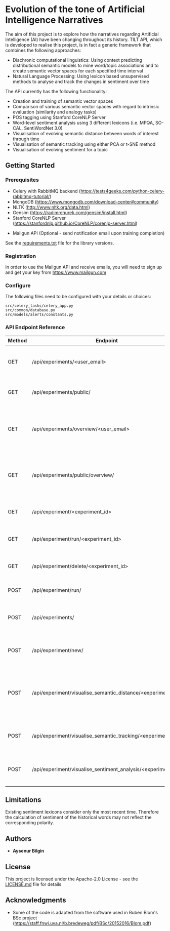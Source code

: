 # Evolution of the tone of Artificial Intelligence Narratives

The aim of this project is to explore how the narratives regarding Artificial Intelligence (AI) have been changing throughout its history.
TILT API, which is developed to realise this project, is in fact a generic framework that combines the following approaches:
- Diachronic computational linguistics: Using context predicting distributional semantic models to mine word/topic associations and to create semantic vector spaces for each specified time interval
- Natural Language Processing: Using lexicon based unsupervised methods to analyse and track the changes in sentiment over time

The API currently has the following functionality:
- Creation and training of semantic vector spaces
- Comparison of various semantic vector spaces with regard to intrinsic evaluation (similarity and analogy tasks)
- POS tagging using Stanford CoreNLP Server
- Word-level sentiment analysis using 3 different lexicons (i.e. MPQA, SO-CAL, SentiWordNet 3.0)
- Visualisation of evolving semantic distance between words of interest through time
- Visualisation of semantic tracking using either PCA or t-SNE method
- Visualisation of evolving sentiment for a topic

## Getting Started

### Prerequisites

* Celery with RabbitMQ backend (https://tests4geeks.com/python-celery-rabbitmq-tutorial/)
* MongoDB (https://www.mongodb.com/download-center#community)
* NLTK (http://www.nltk.org/data.html)
* Gensim (https://radimrehurek.com/gensim/install.html)
* Stanford CoreNLP Server (https://stanfordnlp.github.io/CoreNLP/corenlp-server.html)
+ Mailgun API (Optional - send notification email upon training completion)

See the [requirements.txt](requirements.txt) file for the library versions.

### Registration
In order to use the Mailgun API and receive emails, you will need to sign up and get your key from https://www.mailgun.com

### Configure

The following files need to be configured with your details or choices:

```
src/celery_tasks/celery_app.py
src/common/database.py
src/models/alerts/constants.py
```

### API Endpoint Reference

| Method | Endpoint | Usage | Returns | Example Request Body (JSON) |
| --- | --- |  --- |  --- | --- |
| GET | /api/experiments/<user_email> | Get experiments created using the *user_email* | User experiments (JSON) | - |
| GET | /api/experiments/public/ | Get experiments created publicly | Public experiments (JSON) | - |
| GET | /api/experiments/overview/<user_email> | Compare experiments created using the *user_email* | Components of Bokeh plot (HeatMap) to be embedded (JSON) | - |
| GET | /api/experiments/public/overview/ | Compare experiments created publicly | Components of Bokeh plot (HeatMap) to be embedded (JSON) | - |
| GET | /api/experiment/<experiment_id> | Get experiment having *experiment_id* | Experiment details (JSON) | - |
| GET | /api/experiment/run/<experiment_id> | Run experiment having *experiment_id* | Status information (Plain text) | - |
| GET | /api/experiment/delete/<experiment_id> | Delete experiment having *experiment_id* | Status information (Plain text) | - |
| POST | /api/experiment/run/ | Run experiment | Status information (Plain text) | ```{ "experimentId" : "a6a47948ef0a438bbb3db96ec9df7696"}``` |
| POST | /api/experiments/ | Get experiments created using the *user_email* | User experiments (JSON)  | ```{"userEmail" : "user@email.com"}``` |
| POST | /api/experiment/new/ | Configure and create experiment | Status information (Plain text) | ``` { "userEmail" : "user@email.com", "form" : [ { "experiment_display_title" : "Experiment title", "online_flag" : true, "training_algorithm" : "SGHS" } ] } ``` |
| POST | /api/experiment/visualise_semantic_distance/<experiment_id> | Visualise evolution of semantic distance between a keyword and aspects of interest | Components of Bokeh plot to be embedded (JSON) | ``` {"form" : [ { "keyword" : "artificial intelligence", "num_neighbours" : 10, "aspect_list[]" : ["military", "jobs", "transport", "efficiency"] } ] } ``` |
| POST | /api/experiment/visualise_semantic_tracking/<experiment_id> | Run experiment having *experiment_id* | Components of Bokeh plot to be embedded (JSON) | ``` { "form" : [ { "keyword" : "artificial intelligence", "num_neighbours" : 10, "visualisation_alg" : "pca" } ] } ``` |
| POST | /api/experiment/visualise_sentiment_analysis/<experiment_id> | Delete experiment having *experiment_id* | Components of Bokeh plot to be embedded (JSON) | ``` {"form" : [ { "keyword" : "artificial intelligence", "num_neighbours" : 10, "sentiment_lexicon" : "SO-CAL" } ] } ``` |

## Limitations

Existing sentiment lexicons consider only the most recent time. Therefore the calculation of sentiment of the historical words may not reflect the corresponding polarity.

## Authors

* **Aysenur Bilgin**

## License

This project is licensed under the Apache-2.0 License - see the [LICENSE.md](LICENSE.md) file for details

## Acknowledgments

* Some of the code is adapted from the software used in Ruben Blom's BSc project (https://staff.fnwi.uva.nl/b.bredeweg/pdf/BSc/20152016/Blom.pdf)



